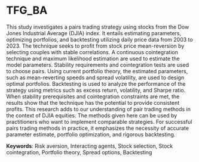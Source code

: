 # TFG_BA

This study investigates a pairs trading strategy using stocks from the Dow Jones Industrial Average (DJIA) index. It entails estimating parameters, optimizing portfolios, and backtesting utilizing daily price data from 2003 to 2023. The technique seeks to profit from stock price mean-reversion by selecting couples with stable correlations.
A continuous cointegration technique and maximum likelihood estimation are used to estimate the model parameters. Stability requirements and cointegration tests are used to choose pairs. Using current portfolio theory, the estimated parameters, such as mean-reverting speeds and spread volatility, are used to design optimal portfolios.
Backtesting is used to analyze the performance of the strategy using metrics such as excess return, volatility, and Sharpe ratio. When stability prerequisites and cointegration constraints are met, the results show that the technique has the potential to provide consistent profits.
This research adds to our understanding of pair trading methods in the context of DJIA equities. The methods given here can be used by practitioners who want to implement comparable strategies. For successful pairs trading methods in practice, it emphasizes the necessity of accurate parameter estimate, portfolio optimization, and rigorous backtesting.

**Keywords**: Risk aversion, Interacting agents, Stock selection, Stock cointegration, Portfolio theory, Spread options, Backtesting
